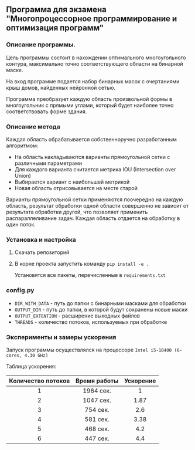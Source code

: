 ## Программа для экзамена "Многопроцессорное программирование и оптимизация программ"

### Описание программы.
Цель программы состоит в нахождении оптимального многоугольного контура, максимально точно соответствующего области на бинарной маске.

На вход программе подается набор бинарных масок с очертаниями крыш домов, найденных нейронной сетью.

Программа преобразует каждую область произвольной формы в многоугольник с прямыми углами, который будет наиболее точно соответствовать форме здания. 

### Описание метода
Каждая область обрабатывается собственноручно разработанным алгоритмом:
- На область накладываются варианты прямоугольной сетки с различными параметрами
- Для каждого варианта считается метрика IOU (Intersection over Union)
- Выбирается вариант с наибольшей метрикой
- Новая область отрисовывается на месте старой

Варианты прямоугольной сетки применяются поочередно на каждую область,
результат обработки одной области совершенно не зависит от результата обработки другой, что позволяет применить распараллеливание задач.
Каждая область отдается на обработку в один поток.

### Установка и настройка
1. Скачать репозиторий
2. В корне проекта запустить команду `pip install -e .`

    Установятся все пакеты, перечисленные в `requirements.txt`

### config.py
- `DIR_WITH_DATA` - путь до папки с бинарными масками для обработки
- `OUTPUT_DIR` - путь до папки, в которой будут сохранены новые маски
- `OUTPUT_EXTENTION` - расширение выходных файлов
- `THREADS` - количество потоков, используемых при обработке

### Эксперименты и замеры ускорения
Запуск программы осуществлялся на процессоре `Intel i5-10400 (6-cores, 4.30 GHz)`

Таблица ускорения:

| Количество потоков | Время работы | Ускорение |
| :--------:       |    :----:   |          :---: |
|1|1964 сек.|1|
|2|1047 сек.|1.87|
|3|754 сек.|2.6|
|4|581 сек.|3.38|
|5|468 сек.|4.2|
|6|447 сек.|4.4|

 
